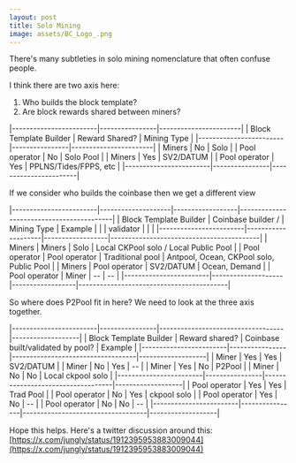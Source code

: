```yaml
---
layout: post
title: Solo Mining
image: assets/BC_Logo_.png
---
```


There's many subtleties in solo mining nomenclature that often confuse people.

I think there are two axis here:

1. Who builds the block template?
2. Are block rewards shared between miners?

|------------------------|----------------|-----------------------|
| Block Template Builder | Reward Shared? | Mining Type           |
|------------------------|----------------|-----------------------|
| Miners                 | No             | Solo                  |
| Pool operator          | No             | Solo Pool             |
| Miners                 | Yes            | SV2/DATUM             |
| Pool operator          | Yes            | PPLNS/Tides/FPPS, etc |
|------------------------|----------------|-----------------------|

If we consider who builds the coinbase then we get a different view

|------------------------|--------------------|------------------|------------------------------------------|
| Block Template Builder | Coinbase builder / | Mining Type      | Example                                  |
|                        | validator          |                  |                                          |
|------------------------|--------------------|------------------|------------------------------------------|
| Miners                 | Miners             | Solo             | Local CKPool solo / Local Public Pool    |
| Pool operator          | Pool operator      | Traditional pool | Antpool, Ocean, CKPool solo, Public Pool |
| Miners                 | Pool operator      | SV2/DATUM        | Ocean, Demand                            |
| Pool operator          | Miner              | --               | --                                       |
|------------------------|--------------------|------------------|------------------------------------------|

So where does P2Pool fit in here? We need to look at the three axis
together.

|------------------------|----------------|-----------------------------------|-------------------|
| Block Template Builder | Reward shared? | Coinbase built/validated by pool? | Example           |
|------------------------|----------------|-----------------------------------|-------------------|
| Miner                  | Yes            | Yes                               | SV2/DATUM         |
| Miner                  | No             | Yes                               | --                |
| Miner                  | Yes            | No                                | P2Pool            |
| Miner                  | No             | No                                | Local ckpool solo |
|------------------------|----------------|-----------------------------------|-------------------|
| Pool operator          | Yes            | Yes                               | Trad Pool         |
| Pool operator          | No             | Yes                               | ckpool solo       |
| Pool operator          | Yes            | No                                | --                |
| Pool operator          | No             | No                                | --                |
|------------------------|----------------|-----------------------------------|-------------------|

Hope this helps. Here's a twitter discussion around this:
[https://x.com/jungly/status/1912395953883009044](https://x.com/jungly/status/1912395953883009044)
